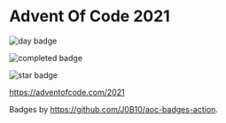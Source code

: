# Advent Of Code 2021

![day badge](https://img.shields.io/badge/day%20📅-13-blue?style=for-the-badge)

![completed badge](https://img.shields.io/badge/days%20completed-12-red?style=for-the-badge)

![star badge](https://img.shields.io/badge/stars%20⭐-25-yellow?style=for-the-badge)

<https://adventofcode.com/2021>

Badges by <https://github.com/J0B10/aoc-badges-action>.
